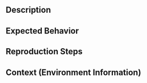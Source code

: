 <!-- The bug you're experiencing might have already been reported! -->
<!-- Please, take a minute to look for potential issue duplications before reporting a new issue:
<!-- https://github.com/CodeForVictory/recipes-mvi-playground/issues -->

## Description
<!-- Tell us about the issue you are experiencing. -->

## Expected Behavior
<!-- Tell us what you are expecting to happen. -->

## Reproduction Steps
<!-- Tell us in as much detail as possible the steps you took when you ran into the issue.  -->
<!-- Consider attaching screenshots, videos or any other relevant information.  -->

## Context (Environment Information)
<!-- Include as many relevant details as possible (if applies). -->
<!-- * Device information (brand, version, ...) -->
<!-- * Android version -->
<!-- * Any other details that could be helpful -->
